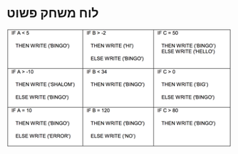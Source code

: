 # לוח משחק פשוט

<div id="container" align="center">
  <img class="img-responsive" src="img03.png" title=""/>
</div>
